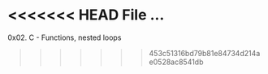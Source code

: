 <<<<<<< HEAD
File ...
=======
0x02. C - Functions, nested loops

>>>>>>> 453c51316bd79b81e84734d214ae0528ac8541db
